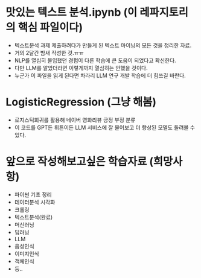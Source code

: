 # 맛있는 텍스트 분석.ipynb (이 레파지토리의 핵심 파일이다)
- 텍스트분석 과제 제출하려다가 만들게 된 텍스트 마이닝의 모든 것을 정리한 자료.
- 거의 2달간 밤새 작성한 것.ㅠㅠ
- NLP를 열심히 몰입했던 경험이 다른 학습에 큰 도움이 되었다고 확신한다.
- 다만 LLM를 알았더라면 이렇게까지 열심히는 안했을 것이다.
- 누군가 이 파일을 읽게 된다면 차라리 LLM 연구 개발 학습에 더 힘쓰길 바란다.

# LogisticRegression (그냥 해봄)
- 로지스틱회귀를 활용해 네이버 영화리뷰 긍정 부정 분류
- 이 코드를 GPT든 뤼튼이든 LLM 서비스에 잘 물어보고 더 향상된 모델도 돌려볼 수 있다.

# 앞으로 작성해보고싶은 학습자료 (희망사항)
- 파이썬 기초 정리
- 데이터분석 시각화
- 크롤링
- 텍스트분석(완료)
- 머신러닝
- 딥러닝
- LLM
- 음성인식
- 이미지인식
- 객체인식
- 등..
